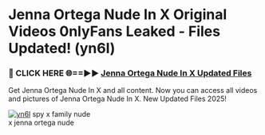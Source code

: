 # Jenna Ortega Nude In X Original Videos 0nlyFans Leaked - Files Updated! (yn6l)

<h3>🔴 CLICK HERE 🌐==►► <a href="https://tinyurl.com/yrmya6cz" rel="nofollow">Jenna Ortega Nude In X Updated Files</a></h3>

Get Jenna Ortega Nude In X and all content. Now you can access all videos and pictures of Jenna Ortega Nude In X. New Updated Files 2025!

[![yn6l](https://i.imgur.com/FMdXYCs.gif)](https://tinyurl.com/yrmya6cz)
spy x family nude<br>
x jenna ortega nude